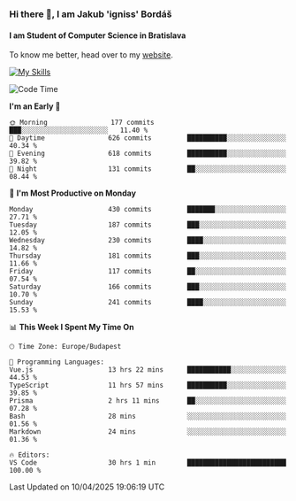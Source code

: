 ### Hi there 👋, I am Jakub 'igniss' Bordáš

#### I am Student of Computer Science in Bratislava
To know me better, head over to my [website](https://bordas.sk).

[![My Skills](https://skillicons.dev/icons?i=js,typescript,html,css,figma,svelte,vue,next,postgresql,nest,express,nodejs)](https://bordas.sk)


<!--START_SECTION:waka-->
![Code Time](http://img.shields.io/badge/Code%20Time-1%2C820%20hrs%2013%20mins-blue)

**I'm an Early 🐤** 

```text
🌞 Morning                177 commits         ███░░░░░░░░░░░░░░░░░░░░░░   11.40 % 
🌆 Daytime                626 commits         ██████████░░░░░░░░░░░░░░░   40.34 % 
🌃 Evening                618 commits         ██████████░░░░░░░░░░░░░░░   39.82 % 
🌙 Night                  131 commits         ██░░░░░░░░░░░░░░░░░░░░░░░   08.44 % 
```
📅 **I'm Most Productive on Monday** 

```text
Monday                   430 commits         ███████░░░░░░░░░░░░░░░░░░   27.71 % 
Tuesday                  187 commits         ███░░░░░░░░░░░░░░░░░░░░░░   12.05 % 
Wednesday                230 commits         ████░░░░░░░░░░░░░░░░░░░░░   14.82 % 
Thursday                 181 commits         ███░░░░░░░░░░░░░░░░░░░░░░   11.66 % 
Friday                   117 commits         ██░░░░░░░░░░░░░░░░░░░░░░░   07.54 % 
Saturday                 166 commits         ███░░░░░░░░░░░░░░░░░░░░░░   10.70 % 
Sunday                   241 commits         ████░░░░░░░░░░░░░░░░░░░░░   15.53 % 
```


📊 **This Week I Spent My Time On** 

```text
🕑︎ Time Zone: Europe/Budapest

💬 Programming Languages: 
Vue.js                   13 hrs 22 mins      ███████████░░░░░░░░░░░░░░   44.53 % 
TypeScript               11 hrs 57 mins      ██████████░░░░░░░░░░░░░░░   39.85 % 
Prisma                   2 hrs 11 mins       ██░░░░░░░░░░░░░░░░░░░░░░░   07.28 % 
Bash                     28 mins             ░░░░░░░░░░░░░░░░░░░░░░░░░   01.56 % 
Markdown                 24 mins             ░░░░░░░░░░░░░░░░░░░░░░░░░   01.36 % 

🔥 Editors: 
VS Code                  30 hrs 1 min        █████████████████████████   100.00 % 
```


 Last Updated on 10/04/2025 19:06:19 UTC
<!--END_SECTION:waka-->
